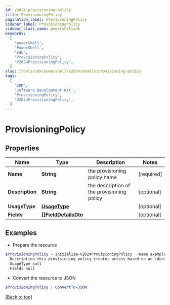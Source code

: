 ```yaml
---
id: v2024-provisioning-policy
title: ProvisioningPolicy
pagination_label: ProvisioningPolicy
sidebar_label: ProvisioningPolicy
sidebar_class_name: powershellsdk
keywords:
  [
    'powershell',
    'PowerShell',
    'sdk',
    'ProvisioningPolicy',
    'V2024ProvisioningPolicy',
  ]
slug: /tools/sdk/powershell/v2024/models/provisioning-policy
tags:
  [
    'SDK',
    'Software Development Kit',
    'ProvisioningPolicy',
    'V2024ProvisioningPolicy',
  ]
---
```


# ProvisioningPolicy

## Properties

| Name | Type | Description | Notes |
| --- | --- | --- | --- |
| **Name** | **String** | the provisioning policy name | [required] |
| **Description** | **String** | the description of the provisioning policy | [optional] |
| **UsageType** | [**UsageType**](usage-type) |  | [optional] |
| **Fields** | [**[]FieldDetailsDto**](field-details-dto) |  | [optional] |

## Examples

- Prepare the resource

```powershell
$ProvisioningPolicy = Initialize-V2024ProvisioningPolicy  -Name example provisioning policy for inactive identities `
 -Description this provisioning policy creates access based on an identity going inactive `
 -UsageType null `
 -Fields null
```

- Convert the resource to JSON

```powershell
$ProvisioningPolicy | ConvertTo-JSON
```

[[Back to top]](#)
